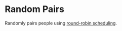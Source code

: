 # Random Pairs

Randomly pairs people using [round-robin scheduling](https://en.wikipedia.org/wiki/Round-robin_tournament#Scheduling_algorithm).
